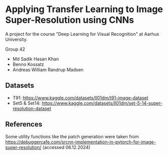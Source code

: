 # Applying Transfer Learning to Image Super-Resolution using CNNs

A project for the course "Deep Learning for Visual Recognition" at Aarhus University.

Group 42

- Md Sadik Hasan Khan
- Benno Kossatz
- Andreas William Randrup Madsen

## Datasets

- T91: <https://www.kaggle.com/datasets/ll01dm/t91-image-dataset>
- Set5 & Set14: <https://www.kaggle.com/datasets/ll01dm/set-5-14-super-resolution-dataset>

## References

 Some utility functions like the patch generation were taken from <https://debuggercafe.com/srcnn-implementation-in-pytorch-for-image-super-resolution/> (accessed 06.12.2024)
